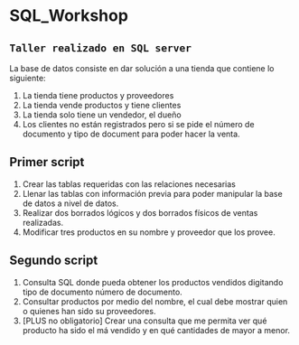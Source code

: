 # SQL_Workshop
## `Taller realizado en SQL server`

La base de datos consiste en dar solución a una tienda que contiene lo siguiente:
1. La tienda tiene productos y proveedores
2. La tienda vende productos y tiene clientes
3. La tienda solo tiene un vendedor, el dueño
4. Los clientes no están registrados pero si se pide el número de documento y tipo de document
para poder hacer la venta.

## Primer script
1. Crear las tablas requeridas con las relaciones necesarias
2. Llenar las tablas con información previa para poder manipular la base de datos a nivel de datos.
3. Realizar dos borrados lógicos y dos borrados físicos de ventas realizadas.
4. Modificar tres productos en su nombre y proveedor que los provee.

## Segundo script
1. Consulta SQL donde pueda obtener los productos vendidos digitando tipo de documento
número de documento.
2. Consultar productos por medio del nombre, el cual debe mostrar quien o quienes han sido su
proveedores.
3. [PLUS no obligatorio] Crear una consulta que me permita ver qué producto ha sido el má
vendido y en qué cantidades de mayor a menor.
